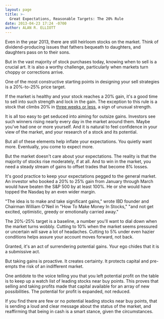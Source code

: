 ```yaml
---
layout: page
title: >-
  Great Expectations, Reasonable Targets: The 20% Rule
date: 2013-04-23 17:24 -0700
author: ALAN R. ELLIOTT
---
```





Even in the year 2013, there are still heirloom stocks on the market. Think of dividend-producing issues that fathers bequeath to daughters, and daughters pass on to their sons.


But in the vast majority of stock purchases today, knowing when to sell is a crucial art. It is also a worthy challenge, particularly when markets turn choppy or corrections arrive.


One of the most constructive starting points in designing your sell strategies is a 20%-to-25% price target.


If the market is healthy and your stock reaches a 20% gain, it's a good time to sell into such strength and lock in the gain. The exception to this rule is a stock that climbs 20% in [three weeks or less](http://education.investors.com/investors-corner/646987-know-when-to-invoke-the-eight-week-hold-rule.htm?Ntt=eight-week-hold-rule), a sign of unusual strength.


It is all too easy to get seduced into aiming for outsize gains. Investors see such winners rising nearly every day in the market around them. Maybe you've had one or more yourself. And it is natural to feel confidence in your view of the market, and your research of a stock and its potential.


But all of these elements help inflate your expectations. You quietly want more. Eventually, you come to expect more.


But the market doesn't care about your expectations. The reality is that the majority of stocks rise moderately, if at all. And to win in the market, you need a steady stream of gains to offset trades that become 8% losses.


It's good practice to keep your expectations pegged to the general market. An investor who booked a 20% to 25% gain from January through March would have beaten the S&P 500 by at least 100%. He or she would have topped the Nasdaq by an even wider margin.


"The idea is to make and take significant gains," wrote IBD founder and Chairman William O'Neil in "How To Make Money In Stocks," "and not get excited, optimistic, greedy or emotionally carried away."


The 20%-25% target is a baseline, a number you'll want to dial down when the market turns wobbly. Cutting to 10% when the market seems pressured or uncertain will save a lot of headaches. Cutting to 5% under even hazier conditions helps assure your account moves forward, not back.


Granted, it's an act of surrendering potential gains. Your ego chides that it is a submissive act.


But taking gains is proactive. It creates certainty. It protects capital and pre-empts the risk of an indifferent market.


One antidote to the voice telling you that you left potential profit on the table is to keep up a watch list of leading stocks near buy points. This proves that selling and taking profits made that capital available for an array of new possibilities. The potential for profit is expanded, not reduced.


If you find there are few or no potential leading stocks near buy points, that is sending a loud and clear message about the status of the market, and reaffirming that being in cash is a smart stance, given the circumstances.




